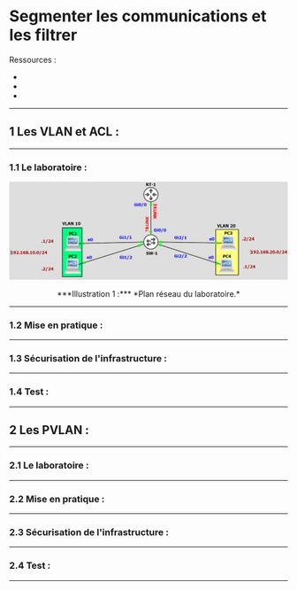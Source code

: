 # Segmenter les communications et les filtrer

Ressources :

*
*
*

---

## 1 Les VLAN et ACL :

---

### 1.1 Le laboratoire :

![img](../images/Cisco/segment&filter/network-plan.png)
<div align="center">***Illustration 1 :*** *Plan réseau du laboratoire.*</div>

---

### 1.2 Mise en pratique :

---

### 1.3 Sécurisation de l'infrastructure :

---

### 1.4 Test :

---

## 2 Les PVLAN :

---

### 2.1 Le laboratoire :

---

### 2.2 Mise en pratique :

---

### 2.3 Sécurisation de l'infrastructure :

---

### 2.4 Test :

---
